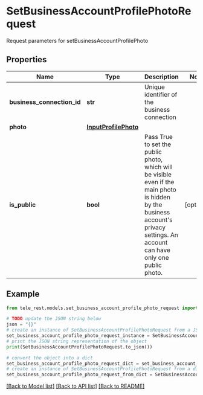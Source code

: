 # SetBusinessAccountProfilePhotoRequest

Request parameters for setBusinessAccountProfilePhoto

## Properties

Name | Type | Description | Notes
------------ | ------------- | ------------- | -------------
**business_connection_id** | **str** | Unique identifier of the business connection | 
**photo** | [**InputProfilePhoto**](InputProfilePhoto.md) |  | 
**is_public** | **bool** | Pass True to set the public photo, which will be visible even if the main photo is hidden by the business account&#39;s privacy settings. An account can have only one public photo. | [optional] 

## Example

```python
from tele_rest.models.set_business_account_profile_photo_request import SetBusinessAccountProfilePhotoRequest

# TODO update the JSON string below
json = "{}"
# create an instance of SetBusinessAccountProfilePhotoRequest from a JSON string
set_business_account_profile_photo_request_instance = SetBusinessAccountProfilePhotoRequest.from_json(json)
# print the JSON string representation of the object
print(SetBusinessAccountProfilePhotoRequest.to_json())

# convert the object into a dict
set_business_account_profile_photo_request_dict = set_business_account_profile_photo_request_instance.to_dict()
# create an instance of SetBusinessAccountProfilePhotoRequest from a dict
set_business_account_profile_photo_request_from_dict = SetBusinessAccountProfilePhotoRequest.from_dict(set_business_account_profile_photo_request_dict)
```
[[Back to Model list]](../README.md#documentation-for-models) [[Back to API list]](../README.md#documentation-for-api-endpoints) [[Back to README]](../README.md)


